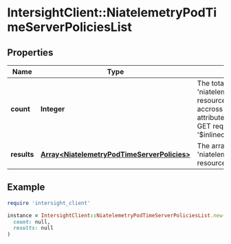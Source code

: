 # IntersightClient::NiatelemetryPodTimeServerPoliciesList

## Properties

| Name | Type | Description | Notes |
| ---- | ---- | ----------- | ----- |
| **count** | **Integer** | The total number of &#39;niatelemetry.PodTimeServerPolicies&#39; resources matching the request, accross all pages. The &#39;Count&#39; attribute is included when the HTTP GET request includes the &#39;$inlinecount&#39; parameter. | [optional] |
| **results** | [**Array&lt;NiatelemetryPodTimeServerPolicies&gt;**](NiatelemetryPodTimeServerPolicies.md) | The array of &#39;niatelemetry.PodTimeServerPolicies&#39; resources matching the request. | [optional] |

## Example

```ruby
require 'intersight_client'

instance = IntersightClient::NiatelemetryPodTimeServerPoliciesList.new(
  count: null,
  results: null
)
```

